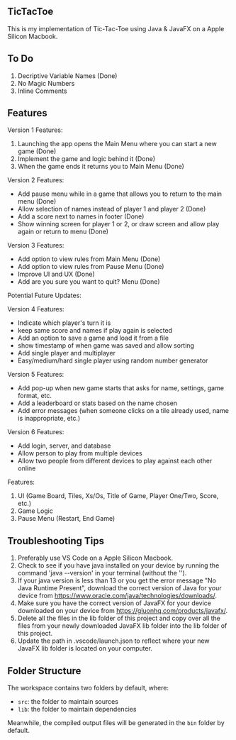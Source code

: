 ## TicTacToe

This is my implementation of Tic-Tac-Toe using Java & JavaFX on a Apple Silicon Macbook.

## To Do
1. Decriptive Variable Names (Done)
2. No Magic Numbers
3. Inline Comments

## Features

Version 1 Features:
1. Launching the app opens the Main Menu where you can start a new game (Done)
2. Implement the game and logic behind it (Done)
3. When the game ends it returns you to Main Menu (Done)

Version 2 Features:
- Add pause menu while in a game that allows you to return to the main menu (Done)
- Allow selection of names instead of player 1 and player 2 (Done)
- Add a score next to names in footer (Done)
- Show winning screen for player 1 or 2, or draw screen and allow play again or return to menu (Done)

Version 3 Features:
- Add option to view rules from Main Menu (Done)
- Add option to view rules from Pause Menu (Done)
- Improve UI and UX (Done)
- Add are you sure you want to quit? Menu (Done)

Potential Future Updates:

Version 4 Features:
- Indicate which player's turn it is
- keep same score and names if play again is selected 
- Add an option to save a game and load it from a file
- show timestamp of when game was saved and allow sorting
- Add single player and multiplayer
- Easy/medium/hard single player using random number generator

Version 5 Features:
- Add pop-up when new game starts that asks for name, settings, game format, etc.
- Add a leaderboard or stats based on the name chosen
- Add error messages (when someone clicks on a tile already used, name is inappropriate, etc.)

Version 6 Features:
- Add login, server, and database
- Allow person to play from multiple devices
- Allow two people from different devices to play against each other online

Features:
1. UI (Game Board, Tiles, Xs/Os, Title of Game, Player One/Two, Score, etc.)
2. Game Logic
2. Pause Menu (Restart, End Game)

## Troubleshooting Tips

1. Preferably use VS Code on a Apple Silicon Macbook.
2. Check to see if you have java installed on your device by running the    command 'java --version' in your terminal (without the '').
3. If your java version is less than 13 or you get the error message "No Java Runtime Present", download the correct version of Java for your device from https://www.oracle.com/java/technologies/downloads/.
4. Make sure you have the correct version of JavaFX for your device downloaded on your device from https://gluonhq.com/products/javafx/.
5. Delete all the files in the lib folder of this project and copy over all the files from your newly downloaded JavaFX lib folder into the lib folder of this project.
6. Update the path in .vscode/launch.json to reflect where your new JavaFX lib folder is located on your computer.

## Folder Structure

The workspace contains two folders by default, where:

- `src`: the folder to maintain sources
- `lib`: the folder to maintain dependencies

Meanwhile, the compiled output files will be generated in the `bin` folder by default.